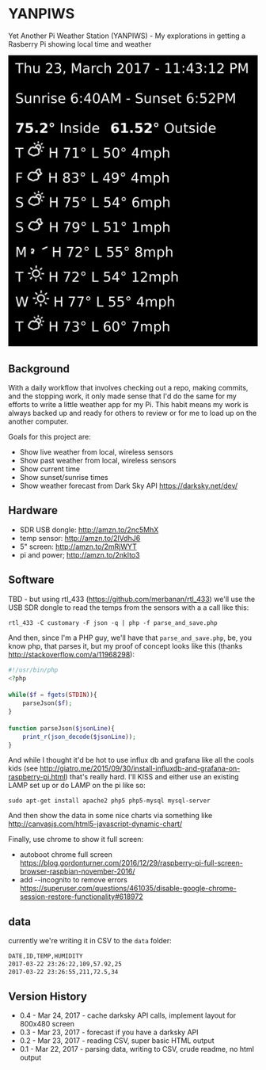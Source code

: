 # YANPIWS
Yet Another Pi Weather Station (YANPIWS) - My explorations in getting a Rasberry Pi showing local time and weather

![](./screenshot2.png)

## Background

With a daily workflow that involves checking out a repo, making
commits, and the stopping work, it only made sense that I'd
do the same for my efforts to write a little weather app for my
Pi. This habit means my work is always backed up and ready
for others to review or for me to load up on the another computer.

Goals for this project are:

* Show live weather from local, wireless sensors
* Show past weather from local, wireless sensors
* Show current time
* Show sunset/sunrise times
* Show weather forecast from Dark Sky API https://darksky.net/dev/

## Hardware

* SDR USB dongle: http://amzn.to/2nc5MhX
* temp sensor: http://amzn.to/2lVdhJ6
* 5" screen: http://amzn.to/2mRjWYT
* pi and power; http://amzn.to/2nklto3

## Software

TBD - but using rtl_433 (https://github.com/merbanan/rtl_433) 
we'll use the USB SDR dongle to read the temps from the sensors
with a a call like this:

```
rtl_433 -C customary -F json -q | php -f parse_and_save.php
```

And then, since I'm a PHP guy, we'll have that ``parse_and_save.php``, 
be, you know php, that parses it, but my proof of concept looks
like this (thanks 
http://stackoverflow.com/a/11968298):

```php
#!/usr/bin/php
<?php

while($f = fgets(STDIN)){
    parseJson($f);
}

function parseJson($jsonLine){
    print_r(json_decode($jsonLine));
} 
```

And while I thought it'd be hot to use influx db and grafana 
like all the cools kids (see http://giatro.me/2015/09/30/install-influxdb-and-grafana-on-raspberry-pi.html) 
that's really hard.  I'll KISS and either
use an existing LAMP set up or do LAMP on the pi like so:

```
sudo apt-get install apache2 php5 php5-mysql mysql-server
```

And then show the data in some nice charts via something like http://canvasjs.com/html5-javascript-dynamic-chart/

Finally, use chrome to show it full screen:

* autoboot chrome full screen https://blog.gordonturner.com/2016/12/29/raspberry-pi-full-screen-browser-raspbian-november-2016/
* add --incognito to remove errors https://superuser.com/questions/461035/disable-google-chrome-session-restore-functionality#618972

## data

currently we're writing it in CSV to the ``data`` folder:

```csv
DATE,ID,TEMP,HUMIDITY
2017-03-22 23:26:22,109,57.92,25
2017-03-22 23:26:55,211,72.5,34
```

## Version History
* 0.4 - Mar 24, 2017 - cache darksky API calls, implement layout for 800x480 screen
* 0.3 - Mar 23, 2017 - forecast if you have a darksky API
* 0.2 - Mar 23, 2017 - reading CSV, super basic HTML output
* 0.1 - Mar 22, 2017 - parsing data, writing to CSV, crude readme, no html output